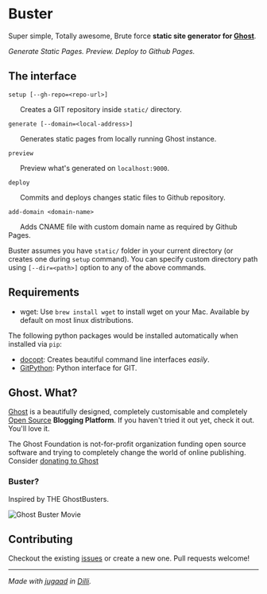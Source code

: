 # Buster

Super simple, Totally awesome, Brute force **static site generator for [Ghost](http://ghost.org "The Open Source Blogging Platform")**.

*Generate Static Pages. Preview. Deploy to Github Pages.*

## The interface

`setup [--gh-repo=<repo-url>]`

&nbsp;&nbsp;&nbsp;&nbsp;&nbsp;&nbsp;Creates a GIT repository inside `static/` directory.

`generate [--domain=<local-address>]`

&nbsp;&nbsp;&nbsp;&nbsp;&nbsp;&nbsp;Generates static pages from locally running Ghost instance.

`preview`

&nbsp;&nbsp;&nbsp;&nbsp;&nbsp;&nbsp;Preview what's generated on `localhost:9000`.

`deploy`

&nbsp;&nbsp;&nbsp;&nbsp;&nbsp;&nbsp;Commits and deploys changes static files to Github repository.

`add-domain <domain-name>`

&nbsp;&nbsp;&nbsp;&nbsp;&nbsp;&nbsp;Adds CNAME file with custom domain name as required by Github Pages.

Buster assumes you have `static/` folder in your current directory (or creates one during `setup` command). You can specify custom directory path using `[--dir=<path>]` option to any of the above commands.

## Requirements

* wget: Use `brew install wget` to install wget on your Mac. Available by default on most linux distributions.

The following python packages would be installed automatically when installed via `pip`:

* [docopt](https://github.com/docopt/docopt): Creates beautiful command line interfaces *easily*.
* [GitPython](https://github.com/gitpython-developers/GitPython): Python interface for GIT.

## Ghost. What?

[Ghost](http://ghost.org/features/ "Ghost Features.") is a beautifully designed, completely customisable and completely [Open Source](https://github.com/TryGhost/Ghost "Ghost on Github") **Blogging Platform**. If you haven't tried it out yet, check it out. You'll love it.

The Ghost Foundation is not-for-profit organization funding open source software and trying to completely change the world of online publishing. Consider [donating to Ghost](http://ghost.org/about/donate/ "You are awesome!")

### Buster?

Inspired by THE GhostBusters.

![Ghost Buster Movie](http://upload.wikimedia.org/wikipedia/en/c/c7/Ghostbusters_cover.png "Ghost Buster Movie Poster")


## Contributing

Checkout the existing [issues](https://github.com/axitkhurana/buster/issues) or create a new one. Pull requests welcome!


----


*Made with [jugaad](http://en.wikipedia.org/wiki/Jugaad) in [Dilli](http://en.wikipedia.org/wiki/Delhi).*
